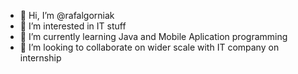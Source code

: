 - 👋 Hi, I’m @rafalgorniak
- 👀 I’m interested in IT stuff
- 🌱 I’m currently learning Java and Mobile Aplication programming
- 💞️ I’m looking to collaborate on wider scale with IT company on internship

<!---
rafalgorniak/rafalgorniak is a ✨ special ✨ repository because its `README.md` (this file) appears on your GitHub profile.
You can click the Preview link to take a look at your changes.
--->
